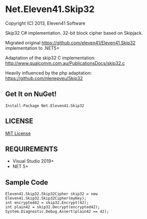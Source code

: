 # Net.Eleven41.Skip32

Copyright (C) 2013, Eleven41 Software

Skip32 C# implementation.
32-bit block cipher based on Skipjack.

Migrated original https://github.com/eleven41/Eleven41.Skip32 implementation to .NET5+

Adaptation of the skip32 C implementation:
http://www.qualcomm.com.au/PublicationsDocs/skip32.c

Heavily influenced by the php adaptation:
https://github.com/nlenepveu/Skip32

## Get It on NuGet!

	Install-Package Net.Eleven41.Skip32

## LICENSE
[MIT License](https://github.com/GothAr/Eleven41.Skip32/blob/master/LICENSE.md)

## REQUIREMENTS

* Visual Studio 2019+
* NET 5+

## Sample Code

	Eleven41.Skip32.Skip32Cipher skip32 = new Eleven41.Skip32.Skip32Cipher(myKey);
	int encrypted42 = skip32.Encrypt(42);
	int plain42 = skip32.Decrypt(encrypted42);
	System.Diagnostic.Debug.Assert(plain42 == 42);
	
